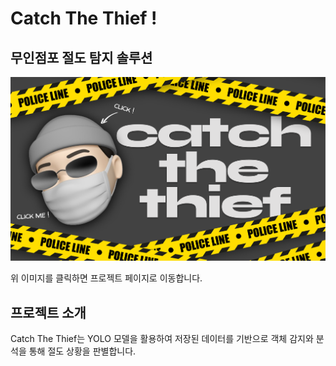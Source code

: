 # Catch The Thief ! 
## 무인점포 절도 탐지 솔루션 

[![Catch The Thief](./first.png)](https://oesnoeyh.github.io/catchthethief/)

위 이미지를 클릭하면 프로젝트 페이지로 이동합니다.

## 프로젝트 소개
Catch The Thief는 YOLO 모델을 활용하여  저장된 데이터를 기반으로 객체 감지와 분석을 통해 절도 상황을 판별합니다.
